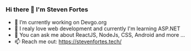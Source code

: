### Hi there 👋 I'm Steven Fortes


- 🔭 I’m currently working on Devgo.org
- 🌱 I realy love web development and currently I'm learning ASP.NET
- 💬 You can ask me about ReactJS, NodeJs, CSS, Android and more ...
- 📫 Reach me out: https://stevenfortes.tech/

